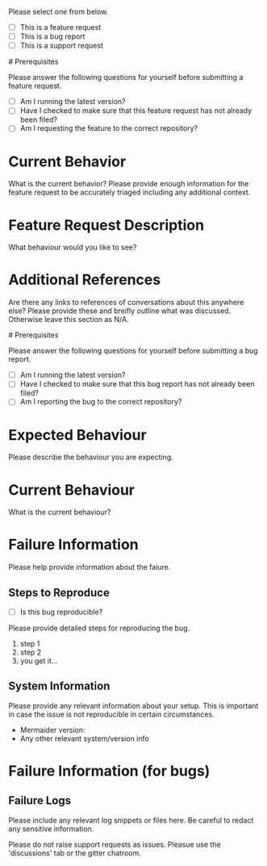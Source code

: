 Please select *one* from below.

- [ ] This is a feature request
- [ ] This is a bug report
- [ ] This is a support request

<Please remove sections below where necessary>
<Feature Request>
# Prerequisites

Please answer the following questions for yourself before submitting a feature request.

- [ ] Am I running the latest version?
- [ ] Have I checked to make sure that this feature request has not already been filed?
- [ ] Am I requesting the feature to the correct repository?

# Current Behavior

What is the current behavior? Please provide enough information for the feature request to be accurately triaged including any additional context.

# Feature Request Description

What behaviour would you like to see?

# Additional References

Are there any links to references of conversations about this anywhere else? Please provide these and breifly outline what was discussed. Otherwise leave this section as N/A.

<Bug Report>
# Prerequisites

Please answer the following questions for yourself before submitting a bug report.

- [ ] Am I running the latest version?
- [ ] Have I checked to make sure that this bug report has not already been filed?
- [ ] Am I reporting the bug to the correct repository?

# Expected Behaviour

Please describe the behaviour you are expecting.

# Current Behaviour

What is the current behaviour?

# Failure Information

Please help provide information about the faiure.

## Steps to Reproduce

- [ ] Is this bug reproducible?

Please provide detailed steps for reproducing the bug.

1. step 1
2. step 2
3. you get it...

## System Information

Please provide any relevant information about your setup. This is important in case the issue is not reproducible in certain circumstances.

* Mermaider version: 
* Any other relevant system/version info
# Failure Information (for bugs)

## Failure Logs

Please include any relevant log snippets or files here. Be careful to redact any sensitive information.

<Support Request>
Please do not raise support requests as issues. Pleasue use the 'discussions' tab or the gitter chatroom.

